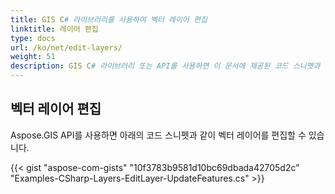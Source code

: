 ```yaml
---
title: GIS C# 라이브러리를 사용하여 벡터 레이어 편집
linktitle: 레이어 편집
type: docs
url: /ko/net/edit-layers/
weight: 51
description: GIS C# 라이브러리 또는 API를 사용하면 이 문서에 제공된 코드 스니펫과 같이 벡터 레이어를 편집할 수 있습니다.
---
```


## **벡터 레이어 편집**
Aspose.GIS API를 사용하면 아래의 코드 스니펫과 같이 벡터 레이어를 편집할 수 있습니다.

{{< gist "aspose-com-gists" "10f3783b9581d10bc69dbada42705d2c" "Examples-CSharp-Layers-EditLayer-UpdateFeatures.cs" >}}

